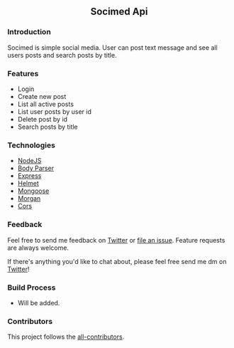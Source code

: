 <h2 align="center">Socimed Api </h2> 

### Introduction

Socimed is simple social media. User can post text message and see all users posts and search posts by title. 

### Features

- Login
- Create new post
- List all active posts
- List user posts by user id
- Delete post by id
- Search posts by title

### Technologies

- [NodeJS](https://nodejs.org/en/)
- [Body Parser](https://www.npmjs.com/package/body-parser)
- [Express](https://www.npmjs.com/package/express)
- [Helmet](https://www.npmjs.com/package/helmet)
- [Mongoose](https://www.npmjs.com/package/mongoose)
- [Morgan](https://www.npmjs.com/package/morgan)
- [Cors](https://www.npmjs.com/package/cors)

### Feedback

Feel free to send me feedback on [Twitter](https://twitter.com/okandavutcom) or [file an issue](https://github.com/okandavut/socimed-backend/issues/new). Feature requests are always welcome.

If there's anything you'd like to chat about, please feel free send me dm on [Twitter](https://twitter.com/okandavutcom)!

### Build Process

- Will be added.

### Contributors

This project follows the [all-contributors](https://github.com/kentcdodds/all-contributors).
